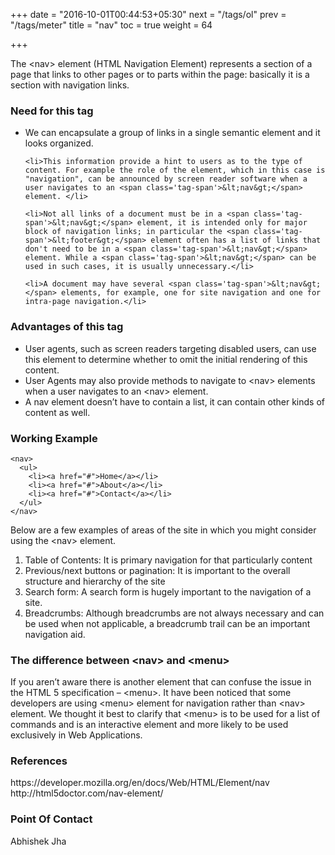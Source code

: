 +++
date = "2016-10-01T00:44:53+05:30"
next = "/tags/ol"
prev = "/tags/meter"
title = "nav"
toc = true
weight = 64

+++

<p>The <span class='tag-span'>&lt;nav&gt;</span> element (HTML Navigation Element) represents a section of a page that links to other pages or to parts within the page: basically it is a section with navigation links. </p>

<h3>Need for this tag</h3>
  <ul>
    <li>We can encapsulate a group of links in a single semantic element and it looks organized.</li>

    <li>This information provide a hint to users as to the type of content. For example the role of the element, which in this case is "navigation", can be announced by screen reader software when a user navigates to an <span class='tag-span'>&lt;nav&gt;</span> element. </li>

    <li>Not all links of a document must be in a <span class='tag-span'>&lt;nav&gt;</span> element, it is intended only for major block of navigation links; in particular the <span class='tag-span'>&lt;footer&gt;</span> element often has a list of links that don't need to be in a <span class='tag-span'>&lt;nav&gt;</span> element. While a <span class='tag-span'>&lt;nav&gt;</span> can be used in such cases, it is usually unnecessary.</li>

    <li>A document may have several <span class='tag-span'>&lt;nav&gt;</span> elements, for example, one for site navigation and one for intra-page navigation.</li>
  </ul>

<h3>Advantages of this tag</h3>
<ul>
  <li>User agents, such as screen readers targeting disabled users, can use this element to determine whether to omit the initial rendering of this content. </li>

  <li>User Agents may also provide methods to navigate to <span class='tag-span'>&lt;nav&gt;</span> elements when a user navigates to an <span class='tag-span'>&lt;nav&gt;</span> element.
  </li>

  <li>A nav element doesn’t have to contain a list, it can contain other kinds of content as well.</li>
</ul>

<h3>Working Example</h3>

    <nav>
      <ul>
        <li><a href="#">Home</a></li>
        <li><a href="#">About</a></li>
        <li><a href="#">Contact</a></li>
      </ul>
    </nav>

  <p>Below are a few examples of areas of the site in which you might consider using the <span class='tag-span'>&lt;nav&gt;</span> element.
    <ol>
      <li>Table of Contents: It is primary navigation for that particularly content</li>
      <li>Previous/next buttons or pagination: It is important to the overall structure and hierarchy of the site</li>
      <li>Search form: A search form is hugely important to the navigation of a site.</li>
      <li>Breadcrumbs: Although breadcrumbs are not always necessary and can be used when not applicable, a breadcrumb trail can be an important navigation aid.</li>
    </ol>
  </p>

<h3>The difference between 	<span class='tag-span'>&lt;nav&gt;</span> and <span class='tag-span'>&lt;menu&gt;</span></h3>

<p>If you aren’t aware there is another element that can confuse the issue in the HTML 5 specification – <span class='tag-span'>&lt;menu&gt;</span>. It have been noticed that some developers are using <span class='tag-span'>&lt;menu&gt;</span> element for navigation rather than <span class='tag-span'>&lt;nav&gt;</span> element. We thought it best to clarify that <span class='tag-span'>&lt;menu&gt;</span> is to be used for a list of commands and is an interactive element and more likely to be used exclusively in Web Applications.</p>

<h3>References</h3>
https://developer.mozilla.org/en/docs/Web/HTML/Element/nav
<br>
http://html5doctor.com/nav-element/

<h3>Point Of Contact</h3>
Abhishek Jha
